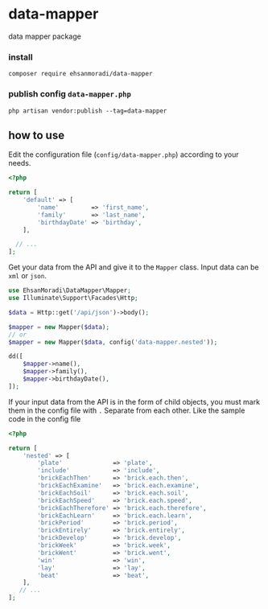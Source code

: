 # data-mapper
data mapper package

 ### install

```
composer require ehsanmoradi/data-mapper
```

### publish config `data-mapper.php`
```
php artisan vendor:publish --tag=data-mapper
```

## how to use
Edit the configuration file (`config/data-mapper.php`) according to your needs.

```php
<?php

return [
    'default' => [
        'name'         => 'first_name',
        'family'       => 'last_name',
        'birthdayDate' => 'birthday',
    ],

  // ...
];
```

Get your data from the API and give it to the `Mapper` class. Input data can be `xml` or `json`.
```php
use EhsanMoradi\DataMapper\Mapper;
use Illuminate\Support\Facades\Http;

$data = Http::get('/api/json')->body();

$mapper = new Mapper($data);
// or
$mapper = new Mapper($data, config('data-mapper.nested'));

dd([
    $mapper->name(),
    $mapper->family(),
    $mapper->birthdayDate(),
]);

```

If your input data from the API is in the form of child objects, you must mark them in the config file with `.` Separate from each other. Like the sample code in the config file

```php
<?php

return [
    'nested' => [
        'plate'              => 'plate',
        'include'            => 'include',
        'brickEachThen'      => 'brick.each.then',
        'brickEachExamine'   => 'brick.each.examine',
        'brickEachSoil'      => 'brick.each.soil',
        'brickEachSpeed'     => 'brick.each.speed',
        'brickEachTherefore' => 'brick.each.therefore',
        'brickEachLearn'     => 'brick.each.learn',
        'brickPeriod'        => 'brick.period',
        'brickEntirely'      => 'brick.entirely',
        'brickDevelop'       => 'brick.develop',
        'brickWeek'          => 'brick.week',
        'brickWent'          => 'brick.went',
        'win'                => 'win',
        'lay'                => 'lay',
        'beat'               => 'beat',
    ],
   // ...
];
```

